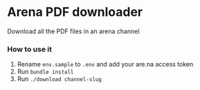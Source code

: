 # Arena PDF downloader

Download all the PDF files in an arena channel

### How to use it

1. Rename `env.sample` to `.env` and add your are.na access token
2. Run `bundle install`
3. Run `./download channel-slug`
